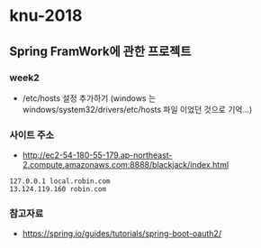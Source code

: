 # knu-2018
Spring FramWork에 관한 프로젝트 
---
### week2
* /etc/hosts 설정 추가하기 (windows 는 windows/system32/drivers/etc/hosts 파일 이었던 것으로 기억...)
### 사이트 주소
* http://ec2-54-180-55-179.ap-northeast-2.compute.amazonaws.com:8888/blackjack/index.html

```
127.0.0.1 local.robin.com
13.124.119.160 robin.com
```

### 참고자료
* https://spring.io/guides/tutorials/spring-boot-oauth2/
